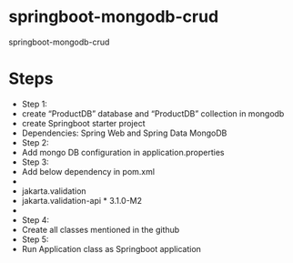 # springboot-mongodb-crud
springboot-mongodb-crud
# Steps
* Step 1:
* create “ProductDB” database and “ProductDB” collection in mongodb
* create Springboot starter project
* Dependencies: Spring Web and Spring Data MongoDB
* Step 2:
* Add mongo DB configuration in application.properties
* Step 3:
* Add below dependency in pom.xml
*   <dependency>
 *    <groupId>jakarta.validation</groupId>
   *  <artifactId>jakarta.validation-api</artifactId>
    * <version>3.1.0-M2</version>
* </dependency>
* Step 4:
* Create all classes mentioned in the github
* Step 5:
* Run Application class as Springboot application
